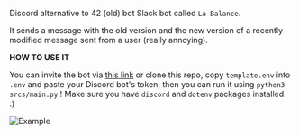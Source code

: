 Discord alternative to 42 (old) bot Slack bot called `La Balance`.

It sends a message with the old version and the new version of a recently modified message sent from a user (really annoying).

**HOW TO USE IT**

You can invite the bot via [this link](https://discord.com/api/oauth2/authorize?client_id=745341978727940236&permissions=0&scope=bot) or clone this repo, copy `template.env` into `.env` and paste your Discord bot's token, then you can run it using `python3 srcs/main.py` ! Make sure you have `discord` and `dotenv` packages installed. :)

![Example](https://nsa40.casimages.com/img/2020/08/24//200824113253383075.png)
